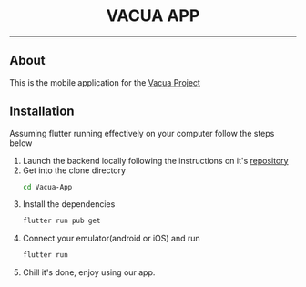 <h1 align="center">VACUA APP</h1></h1>

------

## About

This is the mobile application for the [Vacua Project](https://github.com/yokwejuste/Vacua-Project/)

## Installation

Assuming flutter running effectively on your computer follow the steps below

1. Launch the backend locally following the instructions on it's [repository](https://github.com/yokwejuste/Vacua-Backend)
2. Get into the clone directory
    ```bash
    cd Vacua-App
    ```
3. Install the dependencies
    ```bash
   flutter run pub get
   ```
4. Connect your emulator(android or iOS) and run
    ```bash
   flutter run
   ```
5. Chill it's done, enjoy using our app.
